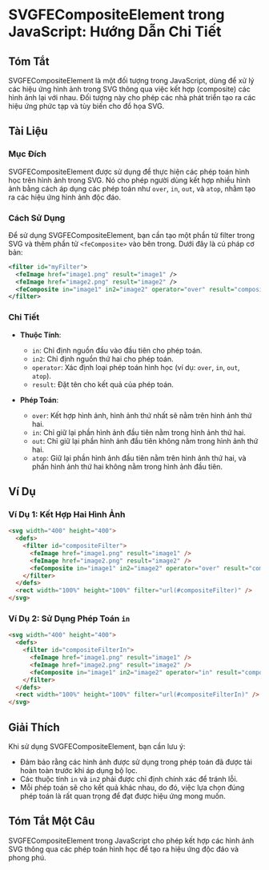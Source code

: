 <!--
Meta Description: # SVGFECompositeElement trong JavaScript: Hướng Dẫn Chi Tiết ## Tóm Tắt SVGFECompositeElement là một đối tượng trong JavaScript, dùng để xử lý các hiệ...
Meta Keywords: hình, ảnh, phép, toán, trong
-->

# SVGFECompositeElement trong JavaScript: Hướng Dẫn Chi Tiết

## Tóm Tắt
SVGFECompositeElement là một đối tượng trong JavaScript, dùng để xử lý các hiệu ứng hình ảnh trong SVG thông qua việc kết hợp (composite) các hình ảnh lại với nhau. Đối tượng này cho phép các nhà phát triển tạo ra các hiệu ứng phức tạp và tùy biến cho đồ họa SVG.

## Tài Liệu
### Mục Đích
SVGFECompositeElement được sử dụng để thực hiện các phép toán hình học trên hình ảnh trong SVG. Nó cho phép người dùng kết hợp nhiều hình ảnh bằng cách áp dụng các phép toán như `over`, `in`, `out`, và `atop`, nhằm tạo ra các hiệu ứng hình ảnh độc đáo.

### Cách Sử Dụng
Để sử dụng SVGFECompositeElement, bạn cần tạo một phần tử filter trong SVG và thêm phần tử `<feComposite>` vào bên trong. Dưới đây là cú pháp cơ bản:

```xml
<filter id="myFilter">
  <feImage href="image1.png" result="image1" />
  <feImage href="image2.png" result="image2" />
  <feComposite in="image1" in2="image2" operator="over" result="compositeResult" />
</filter>
```

### Chi Tiết
- **Thuộc Tính**:
  - `in`: Chỉ định nguồn đầu vào đầu tiên cho phép toán.
  - `in2`: Chỉ định nguồn thứ hai cho phép toán.
  - `operator`: Xác định loại phép toán hình học (ví dụ: `over`, `in`, `out`, `atop`).
  - `result`: Đặt tên cho kết quả của phép toán.

- **Phép Toán**:
  - `over`: Kết hợp hình ảnh, hình ảnh thứ nhất sẽ nằm trên hình ảnh thứ hai.
  - `in`: Chỉ giữ lại phần hình ảnh đầu tiên nằm trong hình ảnh thứ hai.
  - `out`: Chỉ giữ lại phần hình ảnh đầu tiên không nằm trong hình ảnh thứ hai.
  - `atop`: Giữ lại phần hình ảnh đầu tiên nằm trên hình ảnh thứ hai, và phần hình ảnh thứ hai không nằm trong hình ảnh đầu tiên.

## Ví Dụ
### Ví Dụ 1: Kết Hợp Hai Hình Ảnh
```html
<svg width="400" height="400">
  <defs>
    <filter id="compositeFilter">
      <feImage href="image1.png" result="image1" />
      <feImage href="image2.png" result="image2" />
      <feComposite in="image1" in2="image2" operator="over" result="compositeResult" />
    </filter>
  </defs>
  <rect width="100%" height="100%" filter="url(#compositeFilter)" />
</svg>
```

### Ví Dụ 2: Sử Dụng Phép Toán `in`
```html
<svg width="400" height="400">
  <defs>
    <filter id="compositeFilterIn">
      <feImage href="image1.png" result="image1" />
      <feImage href="image2.png" result="image2" />
      <feComposite in="image1" in2="image2" operator="in" result="compositeResult" />
    </filter>
  </defs>
  <rect width="100%" height="100%" filter="url(#compositeFilterIn)" />
</svg>
```

## Giải Thích
Khi sử dụng SVGFECompositeElement, bạn cần lưu ý:
- Đảm bảo rằng các hình ảnh được sử dụng trong phép toán đã được tải hoàn toàn trước khi áp dụng bộ lọc.
- Các thuộc tính `in` và `in2` phải được chỉ định chính xác để tránh lỗi.
- Mỗi phép toán sẽ cho kết quả khác nhau, do đó, việc lựa chọn đúng phép toán là rất quan trọng để đạt được hiệu ứng mong muốn.

## Tóm Tắt Một Câu
SVGFECompositeElement trong JavaScript cho phép kết hợp các hình ảnh SVG thông qua các phép toán hình học để tạo ra hiệu ứng độc đáo và phong phú.